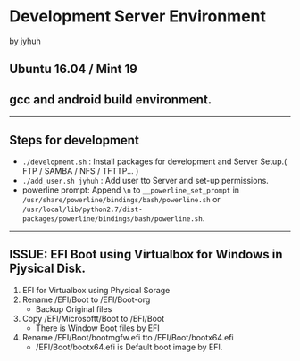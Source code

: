 # Development Server Environment
by jyhuh

## Ubuntu 16.04 / Mint 19

## gcc and android build environment.

---

## Steps for development
- `./development.sh` : Install packages for development and Server Setup.( FTP / SAMBA / NFS / TFTTP... )
- `./add_user.sh jyhuh` : Add user tto Server and set-up permissions.
- powerline prompt: Append `\n` to `__powerline_set_prompt` in  `/usr/share/powerline/bindings/bash/powerline.sh` or `/usr/local/lib/python2.7/dist-packages/powerline/bindings/bash/powerline.sh`.

---

## ISSUE: EFI Boot using Virtualbox for Windows in Pjysical Disk.

1. EFI for Virtualbox using Physical Sorage
2. Rename /EFI/Boot to /EFI/Boot-org
   - Backup Original files
3. Copy /EFI/Microsoftt/Boot to /EFI/Boot
   - There is Window Boot files by EFI
4. Rename /EFI/Boot/bootmgfw.efi tto /EFI/Boot/bootx64.efi
   - /EFI/Boot/bootx64.efi is Default boot image by EFI.
